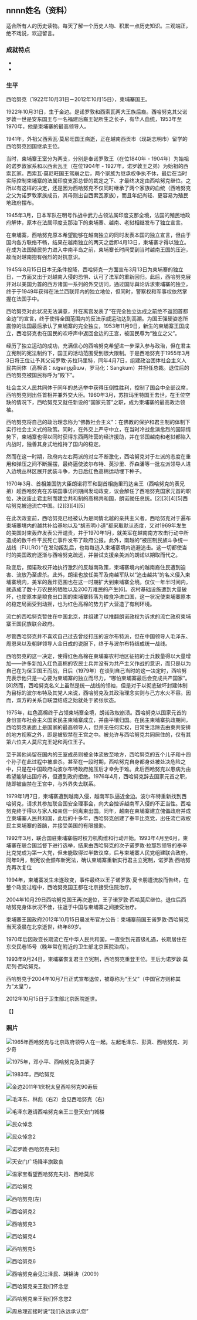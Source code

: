 ## nnnn姓名（资料）

适合所有人的历史读物。每天了解一个历史人物、积累一点历史知识。三观端正，绝不戏说，欢迎留言。  

### 成就特点

- ​
- ​


### 生平

西哈努克（1922年10月31日－2012年10月15日），柬埔寨国王。

1922年10月31日，生于金边。是诺罗敦和西索瓦两大王族后裔。西哈努克其父诺罗敦一世是安东国王与一名福建后裔王妃所生之长子，有华人血统，1953年至1970年，他是柬埔寨的最高领导人。



1941年，外祖父西索瓦·莫尼旺国王病逝，正在越南西贡市（现胡志明市）留学的西哈努克回国继承王位。

当时，柬埔寨王室分为两支，分别是奉诺罗敦王（在位1840年 - 1904年）为始祖的诺罗敦家系和以西索瓦王（在位1904年 - 1927年，诺罗敦王之弟）为始祖的西索瓦家。西索瓦·莫尼旺国王驾崩之后，两个家族为继承权争执不休，最后在当时实际控制柬埔寨的法属印度支那总督的裁定之下、才最终决定由西哈努克继位。之所以有这样的决定，还是因为西哈努克不仅同时继承了两个家族的血统（西哈努克之父为诺罗敦家族成员，其母则出自西索瓦家族），而且年纪尚轻、更容易为殖民地政府摆布。

1945年3月，日本军队在明号作战中武力占领法属印度支那全境，法国的殖民地政府解体，原本在法属印度支那治下的柬埔寨、越南、老挝相继发布了独立宣言。

在柬埔寨，西哈努克原本希望能够在越南独立的同时发表本国的独立宣言，但由于国内各方联络不畅，结果在越南独立的两天之后即4月13日，柬埔寨才得以独立。在成为法国殖民势力进入中南半岛之前，柬埔寨长时间受到当时越南王国的压迫，故而对越南抱有强烈的对抗意识。

1945年8月15日日本无条件投降，西哈努克一方面宣布3月13日为柬埔寨的独立日，一方面又出于对越南入侵的恐惧、认可了法军的重新回归。此后，西哈努克展开对以美国为首的西方诸国一系列的外交访问，通过国际舆论诉求柬埔寨的独立，终于于1949年获得在法兰西联邦内的独立地位，但同时，警察权和军事权依然掌握在法国手中。

西哈努克对此状况无法满意，并在离宫发表了“在完全独立达成之前绝不返回首都金边”的宣言，终于使得全国范围内的反法示威运动达到高潮。为国王强硬姿态所震惊的法国最后承认了柬埔寨的完全独立，1953年11月9日，新生的柬埔寨王国成立，西哈努克也在国民的欢呼声中返回金边的王宫，被国民尊为“独立之父”。



经历了独立运动的成功，充满信心的西哈努克希望进一步深入参与政治，但在君主立宪制的宪法制约下，国王的活动范围受到很大限制。于是西哈努克于1955年3月3日将王位让予其父诺罗敦·苏拉玛里特，同年4月7日，组建政治团体社会主义人民共同体（高棉语：សង្គមរាស្រ្តនិយម，罗马化：Sangkum）并担任总裁。退位后的西哈努克被国民称呼为“殿下”。

社会主义人民共同体于同年的总选举中获得压倒性胜利，控制了国会中全部议席，西哈努克则出任首相并兼外交大臣。1960年3月，苏拉玛里特国王去世，在王位空缺的情况下，西哈努克又就任新设的“国家元首”之职，成为柬埔寨的最高政治领袖。



西哈努克将自己的政治理念称为“佛教社会主义”：在佛教的保护和君主制的体制下实行社会主义式的政策。同时，在外交上严守中立，在当时冷战愈演愈烈的国际情势下，柬埔寨也得以同时获得东西两阵营的经济援助，并在邻国越南和老挝都陷入内战时，独善其身式地维持了国内的稳定。

然而在这一时期，政府内左右两派的对立不断激化，西哈努克对于左派的态度在重用和弹压之间不断摇摆，最终逼使波尔布特、英沙里、乔森潘等一批左派领导人进入边境丛林区展开武装斗争，为日后红色高棉运动埋下种子。



1970年3月、首相兼国防大臣朗诺将军和副首相施里玛达亲王（西哈努克的表兄弟）趁西哈努克在苏联国事访问期间发动政变，议会解任了西哈努克国家元首的职位，决议废止君主制而建立共和制的高棉共和国，朗诺就任总统。[2][3][4][5]西哈努克被迫流亡中国。[2][3][4][5]

在此次政变前，西哈努克已经被认为是同情北越的亲共主义者。西哈努克对于遍布柬埔寨境内的越共补给基地以及“胡志明小道”都采取默认态度，又对1969年发生的美国对柬轰炸发表公开谴责，并于1970年1月，就美军在越南南方攻击行动中所造成的数千件平民死亡事件发布了政府公报。此外，南越的“被压制民族斗争统一战线（FULRO）”在发动叛乱后，也每每逃入柬埔寨境内逃避追击。这一切都使当时的美国政府逐渐与西哈努克疏远，并尝试支援亲美派的朗诺以期取而代之。



政变后，朗诺政权开始执行激烈的反越南政策，柬埔寨境内的越南裔住民遭到迫害、流放乃至虐杀。此外，朗诺也放任美军及南越军队以“追击越共”的名义侵入柬埔寨境内，美军的轰炸范围也在这一时期扩大到柬埔寨全境。仅仅一年半时间内，就造成了数十万农民的牺牲以及200万难民的产生[6]。农村基础设施遭到大量破坏，也使原本是粮食出口国的柬埔寨转落为粮食净进口国，这一状况使柬埔寨原本的稳定局面受到动摇，也为红色高棉的势力扩大营造了有利环境。



流亡的西哈努克暂住在中国北京，并组建了以推翻朗诺政权为诉求的流亡政府柬埔寨王国民族联合政府。

尽管西哈努克并不喜欢自己过去曾经打压的波尔布特派，但在中国领导人毛泽东、周恩来以及朝鲜领导人金日成的说服下，终于与波尔布特结成统一战线。

西哈努克的这一决定，使得红色高棉在柬埔寨农村地区征招的士兵数量得以大量增加——许多新加入红色高棉的农民士兵并没有为共产主义作战的意识，而只是以为自己在为保卫国王而战，日后（1979年）在谈到自己当时的这一决定时，西哈努克表示他只是一心要为柬埔寨的独立而尽力，“哪怕柬埔寨最后会变成共产国家”。[8]然而，西哈努克名义上虽然是统一战线的领袖，但是对于以彻底破坏封建体制为目标的波尔布特及其党人来说，西哈努克及其政治理念实则与己方水火不容。因而，双方的关系自联盟结成之始就处于紧张状态。

1975年，红色高棉终于占领柬埔寨全境，朗诺政权崩溃。西哈努克以国家元首的身份宣布社会主义国家民主柬埔寨成立，并由平壤归国。在民主柬埔寨执政期间，西哈努克表面上是国家的最高领导人，但并无任何实权，日常生活除去由柬共安排的地方视察之外，即是被软禁在王宫之中。被允许与西哈努克共同居住的，仅有其第六位夫人莫尼克王妃和两位王子。

至于其他尚留在国内的王室成员则被全体流放至地方，西哈努克的五个儿子和十四个孙子在此过程中被虐杀。甚至在一段时期，西哈努克自身都身处被处决危险之中，只是在中国政府向波尔布特政府施压后才幸免于难。此后西哈努克以患病为由希望能够出国疗养，但遭到政府拒绝。1976年4月，西哈努克辞去国家元首之职，随即被幽禁在王宫中，与外界失去联系。



1979年1月7日，柬埔寨遭到越南入侵，越南军队逼近金边。波尔布特重新找到西哈努克，请求其参加联合国安全理事会，向大会控诉越南军入侵的不正当性。西哈努克终于得以与家人和亲信一同离柬出国。同年，越南在柬埔寨建立傀儡政府并成立柬埔寨人民共和国，此后的十多年，西哈努克创建了奉辛比克党，出任流亡政权民主柬埔寨的首脑，并接受美国的有限援助。



1992年3月，联合国驻柬埔寨临时权力机构维和行动开始。1993年4月至6月，柬埔寨在联合国监督下进行选举，结果由西哈努克的次子诺罗敦·拉那烈领导的奉辛比克党成为第一大党，但未能取得过半数议席，后与柬埔寨人民党组建联合政府。同年9月，制宪议会颁布新宪法，确认柬埔寨重新实行君主立宪制，诺罗敦·西哈努克再次复位

1994年，柬埔寨发生未遂政变，事件最终以王子诺罗敦·夏卡朋遭流放而告终，在整个政变过程中，西哈努克国王都在北京接受住院治疗。

2004年10月29日西哈努克国王再次退位，王子诺罗敦·西哈莫尼继位。退位后西哈努克身体状况不佳，往返于中国与柬埔寨之间接受治疗。

柬埔寨王国政府2012年10月15日晨发布官方公告：柬埔寨前国王诺罗敦·西哈努克当天凌晨在北京逝世，终年89岁。









1970年后因政变长期流亡在中华人民共和国，一直受到元首级礼遇，长期居住在东交民巷15号（晚年常在附近的卫生部北京医院治病）。

1993年9月24日，柬埔寨恢复君主立宪制，西哈努克重登王位。王后为诺罗敦·莫尼列·西哈努克。

西哈努克于2004年10月7日正式宣布退位，被尊称为“王父”（中国官方则称其为“太皇”），

2012年10月15日于卫生部北京医院逝世。





【】

### 照片

![1965年西哈努克与北京政府领导人在一起。左起毛泽东、彭真、西哈努克、刘少奇](1965年西哈努克与北京政府领导人在一起。左起毛泽东、彭真、西哈努克、刘少奇.jpg)

![1975年，邓小平、西哈努克及其妻子](1975年，邓小平、西哈努克及其妻子.jpg)

![1983年，西哈努克](1983年，西哈努克.jpg)

![金边2011年1庆祝太皇西哈努克90寿辰](金边2011年1庆祝太皇西哈努克90寿辰.jpg)

![毛泽东、林彪（右2）会见西哈努克（右）](毛泽东、林彪（右2）会见西哈努克（右）.jpg)

![毛泽东邀请西哈努克亲王三登天安门城楼](毛泽东邀请西哈努克亲王三登天安门城楼.jpg)

![民众悼念](民众悼念.jpg)

![民众悼念2](民众悼念2.jpg)

![诺罗敦·西哈努克夫妇](诺罗敦·西哈努克夫妇.jpg)

![天安门广场降半旗致哀](天安门广场降半旗致哀.jpg)

![温家宝看望西哈努克夫妇、西哈莫尼](温家宝看望西哈努克夫妇、西哈莫尼.jpg)

![西哈努克](西哈努克.jpg)

![西哈努克(左)](西哈努克(左).jpg)

![西哈努克2](西哈努克2.jpg)

![西哈努克3](西哈努克3.jpg)

![西哈努克4](西哈努克4.jpg)

![西哈努克5](西哈努克5.jpg)

![西哈努克6](西哈努克6.jpg)

![西哈努克会见江泽民、胡锦涛（2009）](西哈努克会见江泽民、胡锦涛（2009）.jpg)

![西哈努克亲王我们怀念您](西哈努克亲王我们怀念您.jpg)

![西哈努克亲王我们怀念您2](西哈努克亲王我们怀念您2.jpg)

![周总理迎接时说“我们永远承认您”](周总理迎接时说“我们永远承认您”.jpg)